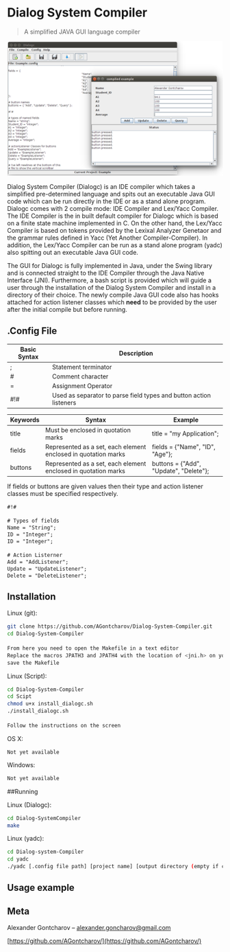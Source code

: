 # Dialog System Compiler
> A simplified JAVA GUI language compiler

![](dialogcOverview.png)

Dialog System Compiler (Dialogc) is an IDE compiler which takes a simplified pre-determined language and spits out an executable Java GUI code which can be run directly in the IDE or as a stand alone program. Dialogc comes with 2 compile mode: IDE Compiler and Lex/Yacc Compiler. The IDE Compiler is the in built default compiler for Dialogc which is based on a finite state machine implemented in C. On the other hand, the Lex/Yacc Compiler is based on tokens provided by the Lexixal Analyzer Genetaor and the grammar rules defined in Yacc (Yet Another Compiler-Compiler). In addition, the Lex/Yacc Compiler can be run as a stand alone program (yadc) also spitting out an executable Java GUI code.

The GUI for Dialogc is fully implemented in Java, under the Swing library and is connected straight to the IDE Compiler through the Java Native Interface (JNI). Furthermore, a bash script is provided which will guide a user through the installation of the Dialog System Compiler and install in a directory of their choice. The newly compile Java GUI code also has hooks attached for action listener classes which __need__ to be provided by the user after the initial compile but before running.

## .Config File

| Basic Syntax |                             Description                             |
|--------------|---------------------------------------------------------------------|
| ;            | Statement terminator                                                |
| #            | Comment character                                                   |
| =            | Assignment Operator                                                 |
| #!#          | Used as separator to parse field types and button action listeners  |

| Keywords |                              Syntax                              |                 Example                 |
|----------|------------------------------------------------------------------|-----------------------------------------|
| title    | Must be enclosed in quotation marks                              | title = "my Application";               |
| fields   | Represented as a set, each element enclosed in quotation marks   | fields = {"Name", "ID", "Age"};         |
| buttons  | Represented as a set, each element enclosed in quotation marks   | buttons = {"Add", "Update", "Delete"};  |

If fields or buttons are given values then their type and action listener classes must be specified respectively.

```
#!#

# Types of fields
Name = "String";
ID = "Integer";
ID = "Integer";

# Action Listerner
Add = "AddListener";
Update = "UpdateListener";
Delete = "DeleteListener";
```

## Installation

Linux (git):

```sh
git clone https://github.com/AGontcharov/Dialog-System-Compiler.git
cd Dialog-System-Compiler

From here you need to open the Makefile in a text editor
Replace the macros JPATH3 and JPATH4 with the location of <jni.h> on your system
save the Makefile
```

Linux (Script):

```sh
cd Dialog-System-Compiler
cd Scipt
chmod u+x install_dialogc.sh
./install_dialogc.sh

Follow the instructions on the screen
```

OS X:
```
Not yet available
```

Windows:

```sh
Not yet available
```
##Running

Linux (Dialogc):

```sh
cd Dialog-SystemCompiler
make
```

Linux (yadc):

```sh
cd Dialog-system-Compiler
cd yadc
./yadc [.config file path] [project name] [output directory (empty if cwd)]
```

## Usage example

## Meta

Alexander Gontcharov – alexander.goncharov@gmail.com

[https://github.com/AGontcharov/](https://github.com/AGontcharov/)
